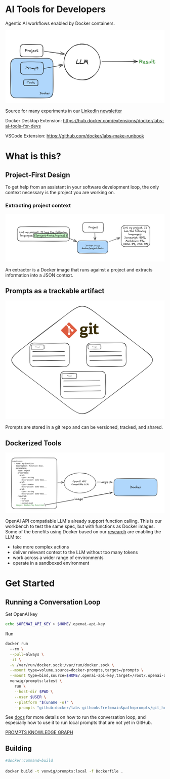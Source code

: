 # AI Tools for Developers

Agentic AI workflows enabled by Docker containers.

![overall architecture diagram preview](img1.png)

Source for many experiments in our [LinkedIn newsletter](https://www.linkedin.com/newsletters/docker-labs-genai-7204877599427194882/)

Docker Desktop Extension: https://hub.docker.com/extensions/docker/labs-ai-tools-for-devs

VSCode Extension: https://github.com/docker/labs-make-runbook

# What is this?

## Project-First Design
To get help from an assistant in your software development loop, the only context necessary is the project you are working on. 

### Extracting project context
![extractor architecture](img2.png)

An extractor is a Docker image that runs against a project and extracts information into a JSON context.

## Prompts as a trackable artifact
![prompts as a trackable artifact](img3.png)

Prompts are stored in a git repo and can be versioned, tracked, and shared. 

## Dockerized Tools
![dockerized tools](img4.png)

OpenAI API compatiable LLM's already support function calling. This is our workbench to test the same spec, but with functions as Docker images. Some of the benefits using Docker based on our [research](https://www.linkedin.com/newsletters/docker-labs-genai-7204877599427194882/) are enabling the LLM to: 
- take more complex actions
- deliver relevant context to the LLM without too many tokens
- work across a wider range of environments
- operate in a sandboxed environment

# Get Started

## Running a Conversation Loop

Set OpenAI key
```sh
echo $OPENAI_API_KEY > $HOME/.openai-api-key
```

Run

```sh
docker run 
  --rm \
  --pull=always \
  -it \
  -v /var/run/docker.sock:/var/run/docker.sock \
  --mount type=volume,source=docker-prompts,target=/prompts \
  --mount type=bind,source=$HOME/.openai-api-key,target=/root/.openai-api-key \
  vonwig/prompts:latest \
    run \
    --host-dir $PWD \
    --user $USER \
    --platform "$(uname -o)" \
    --prompts "github:docker/labs-githooks?ref=main&path=prompts/git_hooks"
```

See [docs](https://vonwig.github.io/prompts.docs/#/page/running%20the%20prompt%20engine) for more details on how to run the conversation loop, 
and especially how to use it to run local prompts that are not yet in GitHub.

[PROMPTS KNOWLEDGE GRAPH](https://vonwig.github.io/prompts.docs/#/page/index)

## Building

```sh
#docker:command=build

docker build -t vonwig/prompts:local -f Dockerfile .
```

